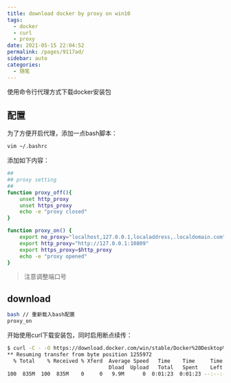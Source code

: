 ```yaml
---
title: download docker by proxy on win10
tags: 
  - docker
  - curl
  - proxy
date: 2021-05-15 22:04:52
permalink: /pages/9117ad/
sidebar: auto
categories: 
  - 随笔
---
```


使用命令行代理方式下载docker安装包

## 配置

为了方便开启代理，添加一点bash脚本：

```bash
vim ~/.bashrc
```

添加如下内容：

```bash
##
## proxy setting
##
function proxy_off(){
    unset http_proxy
    unset https_proxy
    echo -e "proxy closed"
}

function proxy_on() {
    export no_proxy="localhost,127.0.0.1,localaddress,.localdomain.com"
    export http_proxy="http://127.0.0.1:10809"
    export https_proxy=$http_proxy
    echo -e "proxy opened"
}
```

> 注意调整端口号

## download

```bash
bash // 重新载入bash配置
proxy_on
```

开始使用curl下载安装包，同时启用断点续传：

```bash
$ curl -C - -O https://download.docker.com/win/stable/Docker%20Desktop%20Installer.exe
** Resuming transfer from byte position 1255972
  % Total    % Received % Xferd  Average Speed   Time    Time     Time  Current
                                 Dload  Upload   Total   Spent    Left  Speed
100  835M  100  835M    0     0   9.9M      0  0:01:23  0:01:23 --:--:-- 9845k
```
